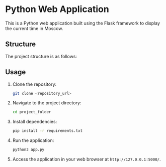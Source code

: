 # Python Web Application

This is a Python web application built using the Flask framework to display the current time in Moscow.

## Structure

The project structure is as follows:

## Usage

1. Clone the repository:

    ```bash
    git clone <repository_url>
    ```

2. Navigate to the project directory:

    ```bash
    cd project_folder
    ```

3. Install dependencies:

    ```bash
    pip install -r requirements.txt
    ```

4. Run the application:

    ```bash
    python3 app.py
    ```

5. Access the application in your web browser at `http://127.0.0.1:5000/`.
